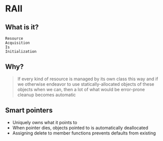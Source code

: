 # RAII

## What is it?

```
Resource
Acquisition
Is
Initialization
```

## Why?

> If every kind of resource is managed by its own class this way
> and if we otherwise endeavor to use statically-allocated objects
> of these objects when we can, then a lot of what would be error-prone
> cleanup becomes automatic

## Smart pointers

- Uniquely owns what it points to
- When pointer dies, objects pointed to is automatically deallocated
- Assigning delete to member functions prevents defaults from existing